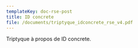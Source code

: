 ```yaml
---
templateKey: doc-rse-post
title: ID concrete
file: /documents/triptyque_idconcrete_rse_v4.pdf
---
```

T﻿riptyque à propos de ID concrete.